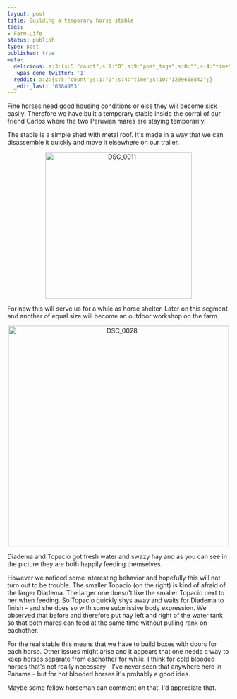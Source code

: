 ```yaml
---
layout: post
title: Building a temporary horse stable
tags:
- Farm-Life
status: publish
type: post
published: true
meta:
  delicious: a:3:{s:5:"count";s:1:"0";s:9:"post_tags";s:0:"";s:4:"time";s:10:"1281981117";}
  _wpas_done_twitter: '1'
  reddit: a:2:{s:5:"count";s:1:"0";s:4:"time";s:10:"1299658842";}
  _edit_last: '6384953'
---
```

Fine horses need good housing conditions or else they will become sick easily. Therefore we have built a temporary stable inside the corral of our friend Carlos where the two Peruvian mares are staying temporarily.

The stable is a simple shed with metal roof. It's made in a way that we can disassemble it quickly and move it elsewhere on our trailer.

<div style="text-align:center;"><a href="http://www.flickr.com/photos/34665899@N00/4423369696" title="View 'DSC_0011' on Flickr.com"><img border="0" width="332" alt="DSC_0011" src="http://farm3.static.flickr.com/2804/4423369696_104a97b3a8.jpg"></a></div>

For now this will serve us for a while as horse shelter. Later on this segment and another of equal size will become an outdoor workshop on the farm.

<div style="text-align:center;"><a href="http://www.flickr.com/photos/34665899@N00/4423369484" title="View 'DSC_0028' on Flickr.com"><img border="0" width="500" alt="DSC_0028" src="http://farm3.static.flickr.com/2704/4423369484_a89f5d23f5.jpg"></a></div>

Diadema and Topacio got fresh water and swazy hay and as you can see in the picture they are both happily feeding themselves.

However we noticed some interesting behavior and hopefully this will not turn out to be trouble. The smaller Topacio (on the right) is kind of afraid of the larger Diadema. The larger one doesn't like the smaller Topacio next to her when feeding. So Topacio quickly shys away and waits for Diadema to finish - and she does so with some submissive body expression. We observed that before and therefore put hay left and right of the water tank so that both mares can feed at the same time without pulling rank on eachother.

For the real stable this means that we have to build boxes with doors for each horse. Other issues might arise and it appears that one needs a way to keep horses separate from eachother for while. I think for cold blooded horses that's not really necessary - I've never seen that anywhere here in Panama - but for hot blooded horses it's probably a good idea.

Maybe some fellow horseman can comment on that. I'd appreciate that.
